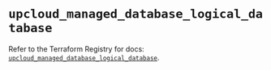 # `upcloud_managed_database_logical_database`

Refer to the Terraform Registry for docs: [`upcloud_managed_database_logical_database`](https://registry.terraform.io/providers/upcloudltd/upcloud/5.7.0/docs/resources/managed_database_logical_database).
